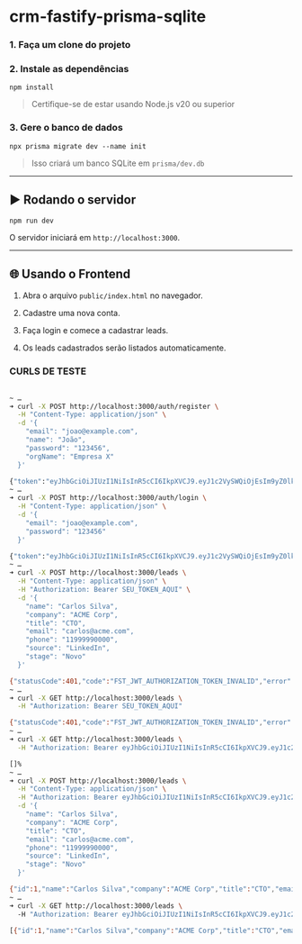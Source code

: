 # crm-fastify-prisma-sqlite

### 1. Faça um clone do projeto 

### 2. Instale as dependências 
`npm install` 

> Certifique-se de estar usando Node.js v20 ou superior

### 3. Gere o banco de dados 

`npx prisma migrate dev --name init` 

> Isso criará um banco SQLite em `prisma/dev.db`

----------

## ▶️ Rodando o servidor



`npm run dev` 

O servidor iniciará em `http://localhost:3000`.

----------

## 🌐 Usando o Frontend

1.  Abra o arquivo `public/index.html` no navegador.
    
2.  Cadastre uma nova conta.
    
3.  Faça login e comece a cadastrar leads.
    
4.  Os leads cadastrados serão listados automaticamente.


### CURLS DE TESTE
```bash

~ …
➜ curl -X POST http://localhost:3000/auth/register \
  -H "Content-Type: application/json" \
  -d '{
    "email": "joao@example.com",
    "name": "João",
    "password": "123456",
    "orgName": "Empresa X"
  }'

{"token":"eyJhbGciOiJIUzI1NiIsInR5cCI6IkpXVCJ9.eyJ1c2VySWQiOjEsIm9yZ0lkIjoxLCJpYXQiOjE3NTAwNDM1ODN9.9zXuoSi_NuiUN0vOxg5DqlBg03CKT4lUsEGa1x2gYXU"}%            
~ …
➜ curl -X POST http://localhost:3000/auth/login \
  -H "Content-Type: application/json" \
  -d '{
    "email": "joao@example.com",
    "password": "123456"
  }'

{"token":"eyJhbGciOiJIUzI1NiIsInR5cCI6IkpXVCJ9.eyJ1c2VySWQiOjEsIm9yZ0lkIjoxLCJpYXQiOjE3NTAwNDM1OTJ9.WKtoOvLg_aKN3nx1nJdarmXarUBRqlRUExTSSQIzODo"}%            
~ …
➜ curl -X POST http://localhost:3000/leads \
  -H "Content-Type: application/json" \
  -H "Authorization: Bearer SEU_TOKEN_AQUI" \
  -d '{
    "name": "Carlos Silva",
    "company": "ACME Corp",
    "title": "CTO",
    "email": "carlos@acme.com",
    "phone": "11999990000",
    "source": "LinkedIn",
    "stage": "Novo"
  }'

{"statusCode":401,"code":"FST_JWT_AUTHORIZATION_TOKEN_INVALID","error":"Unauthorized","message":"Authorization token is invalid: The token is malformed."}%   
~ …
➜ curl -X GET http://localhost:3000/leads \
  -H "Authorization: Bearer SEU_TOKEN_AQUI"

{"statusCode":401,"code":"FST_JWT_AUTHORIZATION_TOKEN_INVALID","error":"Unauthorized","message":"Authorization token is invalid: The token is malformed."}%   
~ …
➜ curl -X GET http://localhost:3000/leads \
  -H "Authorization: Bearer eyJhbGciOiJIUzI1NiIsInR5cCI6IkpXVCJ9.eyJ1c2VySWQiOjEsIm9yZ0lkIjoxLCJpYXQiOjE3NTAwNDM1ODN9.9zXuoSi_NuiUN0vOxg5DqlBg03CKT4lUsEGa1x2gYXU"

[]%                                                                            
~ …
➜ curl -X POST http://localhost:3000/leads \
  -H "Content-Type: application/json" \
  -H "Authorization: Bearer eyJhbGciOiJIUzI1NiIsInR5cCI6IkpXVCJ9.eyJ1c2VySWQiOjEsIm9yZ0lkIjoxLCJpYXQiOjE3NTAwNDM1ODN9.9zXuoSi_NuiUN0vOxg5DqlBg03CKT4lUsEGa1x2gYXU" \
  -d '{
    "name": "Carlos Silva",
    "company": "ACME Corp",
    "title": "CTO",
    "email": "carlos@acme.com",
    "phone": "11999990000",
    "source": "LinkedIn",
    "stage": "Novo"
  }'

{"id":1,"name":"Carlos Silva","company":"ACME Corp","title":"CTO","email":"carlos@acme.com","phone":"11999990000","source":"LinkedIn","stage":"Novo","lastContactedAt":null,"orgId":1}%                                                      
~ …
➜ curl -X GET http://localhost:3000/leads \ 
  -H "Authorization: Bearer eyJhbGciOiJIUzI1NiIsInR5cCI6IkpXVCJ9.eyJ1c2VySWQiOjEsIm9yZ0lkIjoxLCJpYXQiOjE3NTAwNDM1ODN9.9zXuoSi_NuiUN0vOxg5DqlBg03CKT4lUsEGa1x2gYXU"

[{"id":1,"name":"Carlos Silva","company":"ACME Corp","title":"CTO","email":"carlos@acme.com","phone":"11999990000","source":"LinkedIn","stage":"Novo","lastContactedAt":null,"orgId":1}]%                                                    

```  
